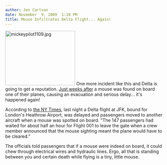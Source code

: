 ```yaml
---
author: Jen Carlson
date: November  9, 2009  1:18 PM
title: Mouse Infiltrates Delta Flight... Again!
---
```


<p><span class="mt-enclosure mt-enclosure-image" style="display: inline;"> <img alt="mickeypilot1109.jpg" src="https://web.archive.org/web/20110623140036im_/http://gothamist.com/attachments/arts_jen/mickeypilot1109.jpg" width="222" height="173" class="image-left"> </span>One more incident like this and Delta is going to get a reputation. <a href="https://web.archive.org/web/20110623140036/http://gothamist.com/2009/10/22/mouse_attack_at_jfk.php">Just weeks after</a> a mouse was found on board one of their planes, causing an evacuation and serious delay... it&apos;s happened again!</p>

<p>According to <a href="https://web.archive.org/web/20110623140036/http://cityroom.blogs.nytimes.com/2009/11/08/mouse-grounds-plane-at-kennedy/">the NY Times</a>, last night a Delta flight at JFK, bound for London&apos;s Heathrow Airport, was delayed and passengers moved to another aircraft when a mouse was spotted on board. &quot;The 147 passengers had waited for about half an hour for Flight 001 to leave the gate when a crew member announced that the mouse sighting meant the plane would have to be cleared.&quot;</p>

<p>The officials told passengers that if a mouse were indeed on board, it could chew through electrical wires and hydraulic lines. Ergo, all that is standing between you and certain death while flying is a tiny, little mouse.</p>